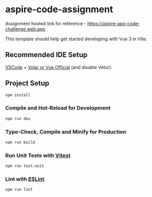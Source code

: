 # aspire-code-assignment

Assignment hosted link for reference - https://aspire-app-code-challenge.web.app

This template should help get started developing with Vue 3 in Vite.

## Recommended IDE Setup

[VSCode](https://code.visualstudio.com/) + [Volar or Vue Official](https://marketplace.visualstudio.com/items?itemName=Vue.volar) (and disable Vetur).

## Project Setup

```sh
npm install
```

### Compile and Hot-Reload for Development

```sh
npm run dev
```

### Type-Check, Compile and Minify for Production

```sh
npm run build
```

### Run Unit Tests with [Vitest](https://vitest.dev/)

```sh
npm run test:unit
```

### Lint with [ESLint](https://eslint.org/)

```sh
npm run lint
```
